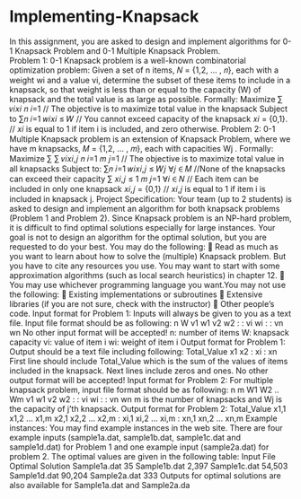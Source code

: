 # Implementing-Knapsack
In this assignment, you are asked to design and implement algorithms for 0-1 Knapsack  Problem and 0-1 Multiple Knapsack Problem.  
Problem 1: 0-1 Knapsack problem is a well-known combinatorial optimization problem:  Given a set of n items, 𝑁 = {1,2, … , 𝑛}, each with a weight wi and a value vi, determine the  subset of these items to include in a knapsack, so that weight is less than or equal to the  capacity (W) of knapsack and the total value is as large as possible. 
Formally:  Maximize ∑ 𝑣𝑖𝑥𝑖 𝑛 𝑖=1  // The objective is to maximize total value in the knapsack Subject to ∑𝑛 𝑖=1 𝑤𝑖𝑥𝑖 ≤ 𝑊 // You cannot exceed capacity of the knapsack 𝑥𝑖 = {0,1}. // 𝑥𝑖 is equal to 1 if item i is included, and zero otherwise. Problem 2: 0-1 Multiple Knapsack problem is an extension of Knapsack Problem, where  we have m knapsacks, 𝑀 = {1,2, … , 𝑚}, each with capacities Wj . 
Formally:  Maximize ∑ ∑ 𝑣𝑖𝑥𝑖,𝑗 𝑛 𝑖=1 𝑚 𝑗=1  // The objective is to maximize total value in all knapsacks Subject to: ∑𝑛 𝑖=1 𝑤𝑖𝑥𝑖,𝑗 ≤ 𝑊𝑗 ∀𝑗 ∈ 𝑀 //None of the knapsacks can exceed their capacity ∑ 𝑥𝑖,𝑗 ≤ 1 𝑚 𝑗=1  ∀𝑖 ∈ 𝑁 // Each item can be included in only one knapsack 𝑥𝑖,𝑗 = {0,1} // 𝑥𝑖,𝑗 is equal to 1 if item i is included in knapsack j. Project Specification: Your team (up to 2 students) is asked to design and implement an algorithm for both knapsack  problems (Problem 1 and Problem 2). Since Knapsack problem is an NP-hard problem, it is difficult to find optimal solutions  especially for large instances. Your goal is not to design an algorithm for the optimal solution,  but you are requested to do your best. You may do the following:  Read as much as you want to learn about how to solve the (multiple) Knapsack  problem. But you have to cite any resources you use. You may want to start with  some approximation algorithms (such as local search heuristics) in chapter 12.   You may use whichever programming language you want.You may not use the following:  Existing implementations or subroutines  Extensive libraries (if you are not sure, check with the instructor)  Other people’s code. Input format for Problem 1: Inputs will always be given to you as a text file. Input file  format should be as following: n W v1 w1 v2 w2 : : vi wi : : vn wn No other input format will be accepted!  n: number of items W: knapsack capacity vi: value of item i wi: weight of item i Output format for Problem 1: Output should be a text file including following: Total_Value x1 x2 : xi : xn First line should include Total_Value which is the sum of the values of items included in the  knapsack. Next lines include zeros and ones. No other output format will be accepted! Input format for Problem 2: For multiple knapsack problem, input file format should be as  following: n m W1 W2 .. Wm v1 w1 v2 w2 : : vi wi : : vn wn m is the number of knapsacks and Wj is the capacity of j’th knapsack. Output format for Problem 2: Total_Value x1,1 x1,2 ... x1,m x2,1 x2,2 ... x2,m : xi,1 xi,2 ... xi,m : xn,1 xn,2 ... xn,m Example instances: You may find example instances in the web site. There are four example  inputs (sample1a.dat, sample1b.dat, sample1c.dat and sample1d.dat) for Problem 1 and one  example input (sample2a.dat) for problem 2. The optimal values are given in the following  table: Input File Optimal Solution Sample1a.dat 35 Sample1b.dat 2,397 Sample1c.dat 54,503 Sample1d.dat 90,204 Sample2a.dat 333 Outputs for optimal solutions are also available for Sample1a.dat and Sample2a.da
